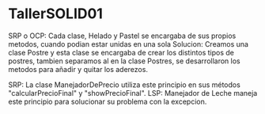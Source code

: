 # TallerSOLID01
SRP o OCP: Cada clase, Helado y Pastel se encargaba de sus propios metodos, cuando podian estar unidas en una sola
Solucion: Creamos una clase Postre y esta clase se encargaba de crear los distintos tipos de postres, tambien separamos al en la clase Postres, se desarrollaron los metodos para añadir y quitar los aderezos.

SRP: La clase ManejadorDePrecio utiliza este principio en sus métodos "calcularPrecioFinal" y "showPrecioFinal".
LSP: Manejador de Leche maneja este principio para solucionar su problema con la excepcion.
